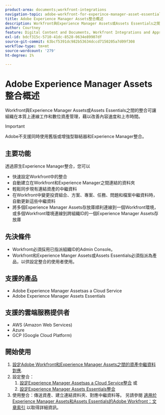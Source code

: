 ```yaml
---
product-area: documents;workfront-integrations
navigation-topic: adobe-workfront-for-experince-manager-asset-essentials
title: Adobe Experience Manager Assets整合概述
description: Workfront與Experience Manager Assets或Assets Essentials之間的整合可讓組織在本質上連線工作和數位資產管理，藉以改善內容速度和上市時間。
author: Courtney
feature: Digital Content and Documents, Workfront Integrations and Apps
exl-id: bdcf315c-5710-41dc-8528-0634e89907df
source-git-commit: 63bcf5391dc982b53634dccd7150205a7d09f308
workflow-type: tm+mt
source-wordcount: '279'
ht-degree: 1%

---
```


# Adobe Experience Manager Assets整合概述

<!-- Audited: 12/2023 -->

Workfront與Experience Manager Assets或Assets Essentials之間的整合可讓組織在本質上連線工作和數位資產管理，藉以改善內容速度和上市時間。

>[!IMPORTANT]
>
>Adobe不支援同時使用舊版或增強型聯結器和Experience Manager整合。

## 主要功能

透過原生Experience Manager整合，您可以

* 快速設定Workfront中的整合
* 自動建立在Workfront和Experience Manager之間連結的資料夾
* 輕鬆同步現有連結資產的中繼資料
* 在Workfront中變更投資組合、方案、專案、任務、問題和檔案中繼資料時，自動更新這些中繼資料
* 將多個Experience Manager Assets存放庫順利連線到一個Workfront環境，或多個Workfront環境連線到跨組織ID的一個Experience Manager Assets存放庫


## 先決條件

* Workfront必須採用已指派組織ID的Admin Console。
* Workfront和Experience Manger Assets或Assets Essentials必須指派為產品，以供設定整合的使用者使用。


## 支援的產品

* Adobe Experience Manager Assetsas a Cloud Service
* Adobe Experience Manager Assets Essentials

## 支援的雲端服務提供者

* AWS (Amazon Web Services)
* Azure
* GCP (Google Cloud Platform)


## 開始使用

1. [設定Adobe Workfront和Experience Manager Assets之間的資產中繼資料對應](https://experienceleague.adobe.com/docs/experience-manager-cloud-service/content/assets/integrations/configure-asset-metadata-mapping.html?lang=en).
1. 設定整合：
   1. [設定Experience Manager Assetsas a Cloud Service整合](/help/quicksilver/administration-and-setup/configure-integrations/configure-aacs-integration.md)
或
   1. [設定Experience Manager Assets Essentials整合](/help/quicksilver/documents/adobe-workfront-for-experience-manager-assets-essentials/setup-asset-essentials.md)
1. 使用整合：傳送資產、建立連結資料夾、對應中繼資料等。 另請參閱 [適用於Experience Manager Assets和Assets Essentials的Adobe Workfront：文章索引](/help/quicksilver/documents/adobe-workfront-for-experience-manager-assets-essentials/workfront-for-aem-asset-essentials.md) 以取得詳細資訊。
